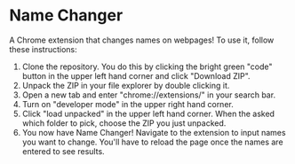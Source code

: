 # Name Changer
A Chrome extension that changes names on webpages! To use it, follow these instructions:
1. Clone the repository. You do this by clicking the bright green "code" button in the upper left hand corner and click "Download ZIP".
2. Unpack the ZIP in your file explorer by double clicking it.
3. Open a new tab and enter "chrome://extensions/" in your search bar.
4. Turn on "developer mode" in the upper right hand corner.
5. Click "load unpacked" in the upper left hand corner. When the asked which folder to pick, choose the ZIP you just unpacked. 
6. You now have Name Changer! Navigate to the extension to input names you want to change. You'll have to reload the page once the names are entered to see results. 
